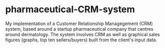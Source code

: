 # pharmaceutical-CRM-system
My implementation of a Customer Relationship Managegement (CRM) system, based around a startup pharmaceutical company that centres around dermatology. The system involves CRM as well as graphical sales figures (graphs, top ten sellers/buyers) built from the client's input data.
